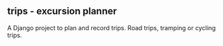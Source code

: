 trips - excursion planner
-------------------------

A Django project to plan and record trips. Road trips, tramping or
cycling trips.

